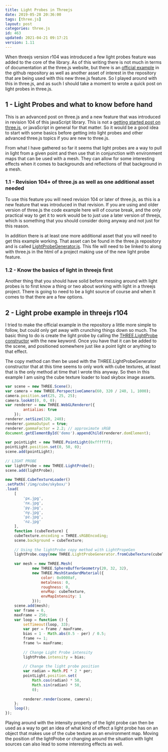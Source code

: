 ```yaml
---
title: Light Probes in Threejs
date: 2019-05-28 20:36:00
tags: [three.js]
layout: post
categories: three.js
id: 463
updated: 2021-04-21 09:17:21
version: 1.11
---
```


When threejs version r104 was introduced a few light probes feature was added to the core of the library. As of this writing there is not much in terms of documentation at the three.js website, but there is an [official example](https://github.com/mrdoob/three.js/blob/master/examples/webgl_lightprobe.html) in the github repository as well as another asset of interest in the repository that are being used with this new three.js feature. So I played around with this in three.js, and as such I should take a moment to wrote a quick post on light probes in three.js.

<!-- more -->

## 1 - Light Probes and what to know before hand

This is an advanced post on three.js and a new feature that was introduced in revision 104 of this javaScript library. This is not a [getting started post on three.js](/2018/04/04/threejs-getting-started/), or javaScript in general for that matter. So it would be a good idea to start with some basics before getting into light probes and other advanced three.js topics if you are new to three.js.

From what I have gathered so far it seems that light probes are a way to pull in light from a given point and then use that in conjunction with environment maps that can be used with a mesh. They can allow for some interesting effects when it comes to backgrounds and reflections of that background in a mesh.

### 1.1 - Revision 104+ of three.js as well as one additional asset needed

To use this feature you will need revision 104 or later of three.js, as this is a new feature that was introduced in that revision. If you are using and older version of three.js the code example here will of course break, and the only practical way to get it to work would be to just use a later  version of threejs, which is something that you should consider doing anyway and not just for this reason. 

In addition there is at least one more additional asset that you will need to get this example working. That asset can be found in the three.js repository and is called [LightProbeGenerator.js](https://github.com/mrdoob/three.js/blob/master/examples/js/lights/LightProbeGenerator.js). This file will need to be linked to along with three.js in the html of a project making use of the new light probe feature.

### 1.2 - Know the basics of light in threejs first

Another thing that you should have solid before messing around with light probes is to first know a thing or two about working with light in a threejs project. There is going to need to be a light source of course and when it comes to that there are a few options.

## 2 - Light probe example in threejs r104

I tried to make the official example in the repository a little more simple to follow, but could only get away with crunching things down so much. The basic thing to do is create the light probe by calling the [THREE.LightProbe constructor](https://threejs.org/docs/#api/en/lights/LightProbe) with the new keyword. Once you have that it can be added to the scene, and positioned somewhere just like a point light or anything to that effect.

The copy method can then be used with the THREE.LightProbeGenerator constructor that at this time seems to only work with cube textures, at least that is the only method at time that I wrote this anyway. So then in this example I am using the cube texture loader to load skybox image assets.

```js
var scene = new THREE.Scene();
var camera = new THREE.PerspectiveCamera(60, 320 / 240, 1, 1000);
camera.position.set(25, 25, 25);
camera.lookAt(0, 0, 0);
var renderer = new THREE.WebGLRenderer({
        antialias: true
    });
renderer.setSize(320, 240);
renderer.gammaOutput = true;
renderer.gammaFactor = 2.2; // approximate sRGB
document.getElementById('demo').appendChild(renderer.domElement);
 
var pointLight = new THREE.PointLight(0xffffff);
pointLight.position.set(0, 50, 0);
scene.add(pointLight);
 
// LIGHT PROBE
var lightProbe = new THREE.LightProbe();
scene.add(lightProbe);
 
new THREE.CubeTextureLoader()
.setPath('/img/cube/skybox/')
.load(
    [
        'px.jpg',
        'nx.jpg',
        'py.jpg',
        'ny.jpg',
        'pz.jpg',
        'nz.jpg'
    ],
    function (cubeTexture) {
    cubeTexture.encoding = THREE.sRGBEncoding;
    scene.background = cubeTexture;
 
    // Using the lightProbe copy method with LightPropeGen
    lightProbe.copy(new THREE.LightProbeGenerator.fromCubeTexture(cubeTexture));
 
    var mesh = new THREE.Mesh(
            new THREE.SphereBufferGeometry(20, 32, 32),
            new THREE.MeshStandardMaterial({
                color: 0x0000af,
                metalness: 0,
                roughness: 0,
                envMap: cubeTexture,
                envMapIntensity: 1
            }));
    scene.add(mesh);
    var frame = 0,
    maxFrame = 250;
    var loop = function () {
        setTimeout(loop, 33);
        var per = frame / maxFrame,
        bias = 1 - Math.abs(0.5 - per) / 0.5;
        frame += 1;
        frame %= maxFrame;
 
        // Change Light Probe intensity
        lightProbe.intensity = bias;
 
        // Change the light probe position
        var radian = Math.PI * 2 * per;
        pointLight.position.set(
            Math.cos(radian) * 50,
            Math.sin(radian) * 50,
            0);
 
        renderer.render(scene, camera);
    };
    loop();
});
```

Playing around with the intensity property of the light probe can then be used as a way to get an idea of what kind of effect a light probe has on an object that makes use of the cube texture as an environment map. Moving the position of the lightProbe or changing around the situation with light sources can also lead to some interesting effects as well.